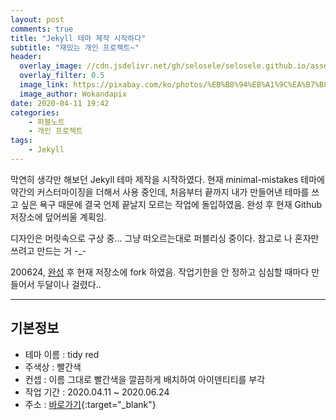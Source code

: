 ```yaml
---
layout: post
comments: true
title: "Jekyll 테마 제작 시작하다"
subtitle: "재밌는 개인 프로젝트~"
header:
  overlay_image: //cdn.jsdelivr.net/gh/selosele/selosele.github.io/assets/images/thumb/blog_thumb01.jpg
  overlay_filter: 0.5
  image_link: https://pixabay.com/ko/photos/%EB%B8%94%EB%A1%9C%EA%B7%B8-%EC%9D%B8%ED%84%B0%EB%84%B7-%EC%9B%B9-%EA%B8%B0%EC%88%A0-2355684/
  image_author: Wokandapix
date: 2020-04-11 19:42
categories:
    - 퍼블노트
    - 개인 프로젝트
tags:
    - Jekyll
---
```


막연히 생각만 해보던 Jekyll 테마 제작을 시작하였다. 현재 minimal-mistakes 테마에 약간의 커스터마이징을 더해서 사용 중인데, 처음부터 끝까지 내가 만들어낸 테마를 쓰고 싶은 욕구 때문에 결국 언제 끝날지 모르는 작업에 돌입하였음. 완성 후 현재 Github 저장소에 덮어씌울 계획임.

디자인은 머릿속으로 구상 중... 그냥 떠오르는대로 퍼블리싱 중이다. 참고로 나 혼자만 쓰려고 만드는 거 -_-

200624, [완성](/2020/06/24/made-jekyll-theme/) 후 현재 저장소에 fork 하였음. 작업기한을 안 정하고 심심할 때마다 만들어서 두달이나 걸렸다..

---

## 기본정보

- 테마 이름 : tidy red
- 주색상 : 빨간색
- 컨셉 : 이름 그대로 빨간색을 깔끔하게 배치하여 아이덴티티를 부각
- 작업 기간 : 2020.04.11 ~ 2020.06.24
- 주소 : [바로가기](https://selosele.github.io/jekyll-theme-tidyred/){:target="_blank"}